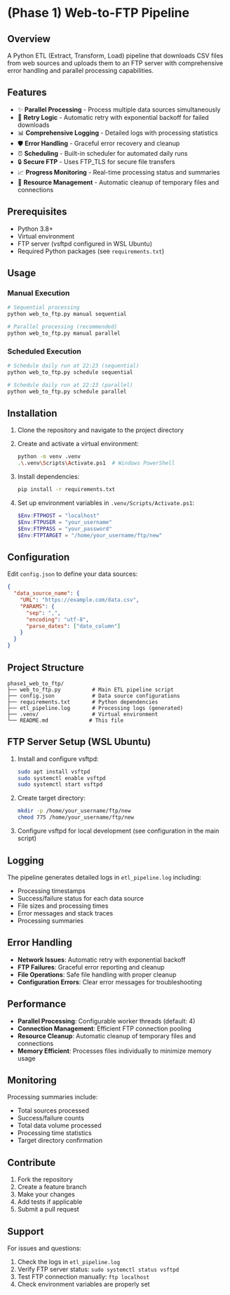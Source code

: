 # (Phase 1) Web-to-FTP Pipeline

## Overview 

A Python ETL (Extract, Transform, Load) pipeline that downloads CSV files from web sources and uploads them to an FTP server with comprehensive error handling and parallel processing capabilities.

## Features

- ✨ **Parallel Processing** - Process multiple data sources simultaneously
- 🔄 **Retry Logic** - Automatic retry with exponential backoff for failed downloads
- 📊 **Comprehensive Logging** - Detailed logs with processing statistics
- 🛡️ **Error Handling** - Graceful error recovery and cleanup
- ⏰ **Scheduling** - Built-in scheduler for automated daily runs
- 🔒 **Secure FTP** - Uses FTP_TLS for secure file transfers
- 📈 **Progress Monitoring** - Real-time processing status and summaries
- 🧹 **Resource Management** - Automatic cleanup of temporary files and connections

## Prerequisites

- Python 3.8+
- Virtual environment
- FTP server (vsftpd configured in WSL Ubuntu)
- Required Python packages (see `requirements.txt`)

## Usage

### Manual Execution

```bash
# Sequential processing
python web_to_ftp.py manual sequential

# Parallel processing (recommended)
python web_to_ftp.py manual parallel
```

### Scheduled Execution

```bash
# Schedule daily run at 22:23 (sequential)
python web_to_ftp.py schedule sequential

# Schedule daily run at 22:23 (parallel)
python web_to_ftp.py schedule parallel
```

## Installation

1. Clone the repository and navigate to the project directory
2. Create and activate a virtual environment:
   ```bash
   python -m venv .venv
   .\.venv\Scripts\Activate.ps1  # Windows PowerShell
   ```

3. Install dependencies:
   ```bash
   pip install -r requirements.txt
   ```

4. Set up environment variables in `.venv/Scripts/Activate.ps1`:
   ```powershell
   $Env:FTPHOST = "localhost"
   $Env:FTPUSER = "your_username"
   $Env:FTPPASS = "your_password"
   $Env:FTPTARGET = "/home/your_username/ftp/new"
   ```

## Configuration

Edit `config.json` to define your data sources:

```json
{
  "data_source_name": {
    "URL": "https://example.com/data.csv",
    "PARAMS": {
      "sep": ",",
      "encoding": "utf-8",
      "parse_dates": ["date_column"]
    }
  }
}
```

## Project Structure

```
phase1_web_to_ftp/
├── web_to_ftp.py          # Main ETL pipeline script
├── config.json            # Data source configurations
├── requirements.txt       # Python dependencies
├── etl_pipeline.log       # Processing logs (generated)
├── .venv/                 # Virtual environment
└── README.md             # This file
```

## FTP Server Setup (WSL Ubuntu)

1. Install and configure vsftpd:
   ```bash
   sudo apt install vsftpd
   sudo systemctl enable vsftpd
   sudo systemctl start vsftpd
   ```

2. Create target directory:
   ```bash
   mkdir -p /home/your_username/ftp/new
   chmod 775 /home/your_username/ftp/new
   ```

3. Configure vsftpd for local development (see configuration in the main script)

## Logging

The pipeline generates detailed logs in `etl_pipeline.log` including:
- Processing timestamps
- Success/failure status for each data source
- File sizes and processing times
- Error messages and stack traces
- Processing summaries

## Error Handling

- **Network Issues**: Automatic retry with exponential backoff
- **FTP Failures**: Graceful error reporting and cleanup
- **File Operations**: Safe file handling with proper cleanup
- **Configuration Errors**: Clear error messages for troubleshooting

## Performance

- **Parallel Processing**: Configurable worker threads (default: 4)
- **Connection Management**: Efficient FTP connection pooling
- **Resource Cleanup**: Automatic cleanup of temporary files and connections
- **Memory Efficient**: Processes files individually to minimize memory usage

## Monitoring

Processing summaries include:
- Total sources processed
- Success/failure counts
- Total data volume processed
- Processing time statistics
- Target directory confirmation

## Contribute

1. Fork the repository
2. Create a feature branch
3. Make your changes
4. Add tests if applicable
5. Submit a pull request

## Support

For issues and questions:
1. Check the logs in `etl_pipeline.log`
2. Verify FTP server status: `sudo systemctl status vsftpd`
3. Test FTP connection manually: `ftp localhost`
4. Check environment variables are properly set